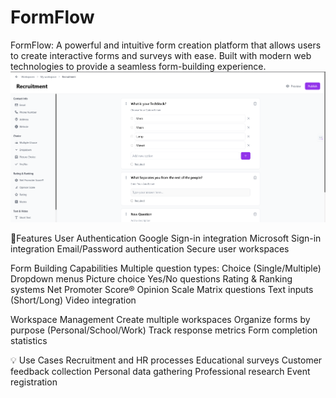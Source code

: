 # FormFlow
FormFlow: A powerful and intuitive form creation platform that allows users to create interactive forms and surveys with ease. Built with modern web technologies to provide a seamless form-building experience.
![alt text](https://raw.githubusercontent.com/TeenTornado/formflow/main/public/FormBuilder.png)

🌟Features
User Authentication
  Google Sign-in integration
  Microsoft Sign-in integration
  Email/Password authentication
  Secure user workspaces


Form Building Capabilities
  Multiple question types:
  Choice (Single/Multiple)
  Dropdown menus
  Picture choice
  Yes/No questions
  Rating & Ranking systems
  Net Promoter Score®
  Opinion Scale
  Matrix questions
  Text inputs (Short/Long)
  Video integration
  
Workspace Management
  Create multiple workspaces
  Organize forms by purpose (Personal/School/Work)
  Track response metrics
  Form completion statistics

💡 Use Cases
  Recruitment and HR processes
  Educational surveys
  Customer feedback collection
  Personal data gathering
  Professional research
  Event registration
